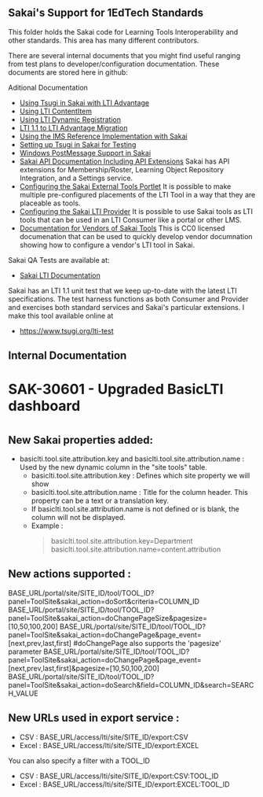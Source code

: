 Sakai's Support for 1EdTech Standards
-------------------------------------

This folder holds the Sakai code for Learning Tools Interoperability and other standards.
This area has many different contributors.

There are several internal documents that you might find useful ranging from
 test plans to developer/configuration
documentation.  These documents are stored here in github:

Aditional Documentation

* [Using Tsugi in Sakai with LTI Advantage](https://www.tsugi.org/md/ADVANTAGE.md)
* [Using LTI ContentItem](docs/CONTENTITEM.md)
* [Using LTI Dynamic Registration](docs/PROVISION.md)
* [LTI 1.1 to LTI Advantage Migration](docs/MIGRATION.md)
* [Using the IMS Reference Implementation with Sakai](docs/IMS_RI.md)
* [Setting up Tsugi in Sakai for Testing](docs/TSUGI.md)
* [Windows PostMessage Support in Sakai](docs/POSTMESSAGE.md)
* [Sakai API Documentation Including API Extensions](docs/sakai_basiclti_api.md)
Sakai has API extensions for Membership/Roster, Learning Object Repository Integration, and a Settings service.
* [Configuring the Sakai External Tools Portlet](docs/sakai_basiclti_portlet.md)
It is possible to make multiple pre-configured placements of the LTI Tool in a way that they are placeable as tools.
* [Configuring the Sakai LTI Provider](docs/sakai_basiclti_provider)
It is possible to use Sakai tools as LTI tools that can be used in an LTI Consumer like a portal or other LMS.
* [Documentation for Vendors of Sakai Tools](docs/sakai_basiclti_vendor.md)
This is CC0 licensed documenation that can be used to quickly develop vendor documnation showing how to configure a vendor's LTI
tool in Sakai.

Sakai QA Tests are available at:

* [Sakai LTI Documentation](https://github.com/sakaiproject/sakai/tree/master/basiclti/basiclti-docs/resources/docs)

Sakai has an LTI 1.1 unit test that we keep up-to-date with the latest LTI specifications.  The
test harness functions as both Consumer and Provider and exercises both standard services
and Sakai's particular extensions.  I make this tool available online at

* https://www.tsugi.org/lti-test

Internal Documentation
----------------------

# ######################################################
# SAK-30601 - Upgraded BasicLTI dashboard
# ######################################################
New Sakai properties added:
--------------------------------------------------------------------------------
* basiclti.tool.site.attribution.key and basiclti.tool.site.attribution.name : Used by the new dynamic column in the "site tools" table.
  - basiclti.tool.site.attribution.key : Defines which site property we will show
  - basiclti.tool.site.attribution.name : Title for the column header. This property can be a text or a translation key.
  - If basiclti.tool.site.attribution.name is not defined or is blank, the column will not be displayed.
  - Example :
    > basiclti.tool.site.attribution.key=Department
    > basiclti.tool.site.attribution.name=content.attribution


New actions supported :
--------------------------------------------------------------------------------
BASE_URL/portal/site/SITE_ID/tool/TOOL_ID?panel=ToolSite&sakai_action=doSort&criteria=COLUMN_ID
BASE_URL/portal/site/SITE_ID/tool/TOOL_ID?panel=ToolSite&sakai_action=doChangePageSize&pagesize=[10,50,100,200]
BASE_URL/portal/site/SITE_ID/tool/TOOL_ID?panel=ToolSite&sakai_action=doChangePage&page_event=[next,prev,last,first]
#doChangePage also supports the 'pagesize' parameter
BASE_URL/portal/site/SITE_ID/tool/TOOL_ID?panel=ToolSite&sakai_action=doChangePage&page_event=[next,prev,last,first]&pagesize=[10,50,100,200]
BASE_URL/portal/site/SITE_ID/tool/TOOL_ID?panel=ToolSite&sakai_action=doSearch&field=COLUMN_ID&search=SEARCH_VALUE

New URLs used in export service :
--------------------------------------------------------------------------------
- CSV : BASE_URL/access/lti/site/SITE_ID/export:CSV
- Excel : BASE_URL/access/lti/site/SITE_ID/export:EXCEL

You can also specify a filter with a TOOL_ID
- CSV : BASE_URL/access/lti/site/SITE_ID/export:CSV:TOOL_ID
- Excel : BASE_URL/access/lti/site/SITE_ID/export:EXCEL:TOOL_ID
